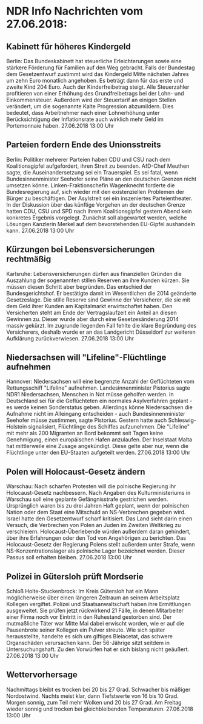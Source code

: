 # NDR Info Nachrichten vom 27.06.2018:


## Kabinett für höheres Kindergeld
Berlin: Das Bundeskabinett hat steuerliche Erleichterungen sowie eine stärkere Förderung für Familien auf den Weg gebracht. Falls der Bundestag dem Gesetzentwurf zustimmt wird das Kindergeld Mitte nächsten Jahres um zehn Euro monatlich angehoben. Es beträgt dann für das erste und zweite Kind 204 Euro. Auch der Kinderfreibetrag steigt. Alle Steuerzahler profitieren von einer Erhöhung des Grundfreibetrags bei der Lohn- und Einkommensteuer. Außerdem wird der Steuertarif an einigen Stellen verändert, um die sogenannte Kalte Progression abzumildern. Dies bedeutet, dass Arbeitnehmer nach einer Lohnerhöhung unter Berücksichtigung der Inflationsrate auch wirklich mehr Geld im Portemonnaie haben. 27.06.2018 13:00 Uhr 

## Parteien fordern Ende des Unionsstreits
Berlin: Politiker mehrerer Parteien haben CDU und CSU nach dem Koalitionsgipfel aufgefordert, ihren Streit zu beenden. AfD-Chef Meuthen sagte, die Auseinandersetzung sei ein Trauerspiel. Es sei fatal, wenn Bundesinnenminister Seehofer seine Pläne an den deutschen Grenzen nicht umsetzen könne. Linken-Fraktionschefin Wagenknecht forderte die Bundesregierung auf, sich wieder mit den existenziellen Problemen der Bürger zu beschäftigen. Der Asylstreit sei ein inszeniertes Parteientheater. In der Diskussion über das künftige Vorgehen an der deutschen Grenze hatten CDU, CSU und SPD nach ihrem Koalitionsgipfel gestern Abend kein konkretes Ergebnis vorgelegt. Zunächst soll abgewartet werden, welche Lösungen Kanzlerin Merkel auf dem bevorstehenden EU-Gipfel aushandeln kann. 27.06.2018 13:00 Uhr 

## Kürzungen bei Lebensversicherungen rechtmäßig
Karlsruhe: Lebensversicherungen dürfen aus finanziellen Gründen die Auszahlung der sogenannten stillen Reserven an ihre Kunden kürzen. Sie müssen diesen Schritt aber begründen. Das entschied der Bundesgerichtshof. Er bestätigte damit im Wesentlichen die 2014 geänderte Gesetzeslage. Die stille Reserve sind Gewinne der Versicherer, die sie mit dem Geld ihrer Kunden am Kapitalmarkt erwirtschaftet haben. Den Versicherten steht am Ende der Vertragslaufzeit ein Anteil an diesen Gewinnen zu. Dieser wurde aber durch eine Gesetzesänderung 2014 massiv gekürzt. Im zugrunde liegenden Fall fehlte die klare Begründung des Versicherers, deshalb wurde er an das Landgericht Düsseldorf zur weiteren Aufklärung zurückverwiesen. 27.06.2018 13:00 Uhr 

## Niedersachsen will "Lifeline"-Flüchtlinge aufnehmen
Hannover:	Niedersachsen will eine begrenzte Anzahl der Geflüchteten vom Rettungsschiff "Lifeline" aufnehmen. Landesinnenminister Pistorius sagte NDR1 Niedersachsen, Menschen in Not müsse geholfen werden. In Deutschland sei für die Geflüchteten ein normales Asylverfahren geplant - es werde keinen Sonderstatus geben. Allerdings könne Niedersachsen die Aufnahme nicht im Alleingang entscheiden - auch Bundesinnenminister Seehofer müsse zustimmen, sagte Pistorius. Gestern hatte auch Schleswig-Holstein signalisiert, Flüchtlinge des Schiffes aufzunehmen. Die "Lifeline" mit mehr als 200 Migranten an Bord bekommt seit Tagen keine Genehmigung, einen europäischen Hafen anzulaufen. Der Inselstaat Malta hat mittlerweile eine Zusage angekündigt. Diese gelte aber nur, wenn die Flüchtlinge unter den EU-Staaten aufgeteilt werden. 27.06.2018 13:00 Uhr 

## Polen will Holocaust-Gesetz ändern
Warschau: Nach scharfen Protesten will die polnische Regierung ihr Holocaust-Gesetz nachbessern. Nach Angaben des Kulturministeriums in Warschau soll eine geplante Gefängnisstrafe gestrichen werden. Ursprünglich waren bis zu drei Jahren Haft geplant, wenn der polnischen Nation oder dem Staat eine Mitschuld an NS-Verbrechen gegeben wird. Israel hatte den Gesetzentwurf scharf kritisiert. Das Land sieht darin einen Versuch, die Verbrechen von Polen an Juden im Zweiten Weltkrieg zu verschleiern. Holocaust-Überlebende würden außerdem daran gehindert, über ihre Erfahrungen oder den Tod von Angehörigen zu berichten. Das Holocaust-Gesetz der Regierung Polens stellt außerdem unter Strafe, wenn NS-Konzentrationslager als polnische Lager bezeichnet werden. Dieser Passus soll erhalten bleiben. 27.06.2018 13:00 Uhr 

## Polizei in Gütersloh prüft Mordserie
Schloß Holte-Stuckenbrock: Im Kreis Gütersloh hat ein Mann möglicherweise über einen längeren Zeitraum an seinem Arbeitsplatz Kollegen vergiftet. Polizei und Staatsanwaltschaft haben ihre Ermittlungen ausgeweitet. Sie prüfen jetzt rückwirkend 21 Fälle, in denen Mitarbeiter einer Firma noch vor Eintritt in den Ruhestand gestorben sind. Der mutmaßliche Täter war Mitte Mai dabei erwischt worden, wie er auf die Pausenbrote seiner Kollegen ein Pulver streute. Wie sich später herausstellte, handelte es sich um giftiges Bleiacetat, das schwere Organschäden verursachen kann. Der 56-Jährige sitzt seitdem in Untersuchungshaft. Zu den Vorwürfen hat er sich bislang nicht geäußert. 27.06.2018 13:00 Uhr 

## Wettervorhersage
Nachmittags bleibt es trocken bei 20 bis 27 Grad. Schwacher bis mäßiger Nordostwind. Nachts meist klar, dann Tiefstwerte von 16 bis 10 Grad. Morgen sonnig, zum Teil  mehr Wolken und 20 bis 27 Grad. Am Freitag wieder sonnig und trocken bei gleichbleibenden Temperaturen. 27.06.2018 13:00 Uhr 
